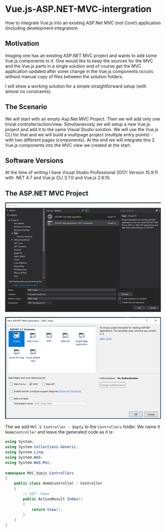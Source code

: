 # Vue.js-ASP.NET-MVC-intergration
How to integrate Vue.js into an existing ASP.Net MVC (not Core!) application (including development integration)

## Motivation

Imaging one has an existing ASP.NET MVC project and wants to add some Vue.js components to it. One would like to keep the sources for the MVC and the Vue.js parts in a single solution and of course get the MVC application updated after some change in the Vue.js components occurs without manual copy of files between the solution folders.

I will show a working solution for a simple straightforward setup (with almost no constraints). 

## The Scenario

We will start with an empty Asp.Net MVC Project. Then we will add only one trivial controller/action/view. Simultaneously we will setup a new Vue.js project and add it to the same Visual Studio solution. We will use the Vue.js CLI for that and we will build a multipage project (multiple entry points) - with two different pages (components). At the end we will integrate this 2 Vue.js components into the MVC view we created at the start.

## Software Versions

At the time of writing I have Visual Studio Professional 2017/ Version 15.9.11 with .NET 4.7 and Vue.js CLI 3.7.0 and Vue.js 2.6.10.

## The ASP.NET MVC Project

![Selecting the ASP.NET MVC project template](img/MVC_Project.PNG)

![Selecting the ASP.NET MVC project template](img/MVC_project_options.png)

The we add `MVC 5 Controller - Empty` to the `Controllers` folder. We name it `HomeController` and leave the generated code as it is:
```csharp
using System;
using System.Collections.Generic;
using System.Linq;
using System.Web;
using System.Web.Mvc;

namespace MVC_Vuejs.Controllers
{
    public class HomeController : Controller
    {
        // GET: Home
        public ActionResult Index()
        {
            return View();
        }
    }
}
```
